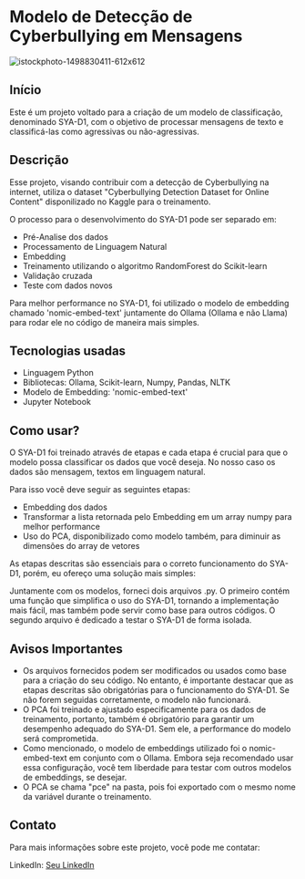 # Modelo de Detecção de Cyberbullying em Mensagens

![istockphoto-1498830411-612x612](https://github.com/user-attachments/assets/bc8b682b-5064-4e76-8b05-4daa2f2a4988)


## Início

Este é um projeto voltado para a criação de um modelo de classificação, denominado SYA-D1, com o objetivo de processar mensagens de texto e classificá-las como agressivas ou não-agressivas.

## Descrição

Esse projeto, visando contribuir com a detecção de Cyberbullying na internet, utiliza o dataset "Cyberbullying Detection Dataset for Online Content" disponilizado no Kaggle para o treinamento.

O processo para o desenvolvimento do SYA-D1 pode ser separado em:

- Pré-Analise dos dados
- Processamento de Linguagem Natural
- Embedding
- Treinamento utilizando o algoritmo RandomForest do Scikit-learn
- Validação cruzada
- Teste com dados novos

Para melhor performance no SYA-D1, foi utilizado o modelo de embedding chamado 'nomic-embed-text' juntamente do Ollama (Ollama e não Llama) para rodar ele no código de maneira mais simples.


## Tecnologias usadas

- Linguagem Python
- Bibliotecas: Ollama, Scikit-learn, Numpy, Pandas, NLTK
- Modelo de Embedding: 'nomic-embed-text'
- Jupyter Notebook

## Como usar?

O SYA-D1 foi treinado através de etapas e cada etapa é crucial para que o modelo possa classificar os dados que você deseja. No nosso caso os dados são mensagem, textos em linguagem natural.

Para isso você deve seguir as seguintes etapas:

- Embedding dos dados
- Transformar a lista retornada pelo Embedding em um array numpy para melhor performance
- Uso do PCA, disponibilizado como modelo também, para diminuir as dimensões do array de vetores

As etapas descritas são essenciais para o correto funcionamento do SYA-D1, porém, eu ofereço uma solução mais simples:

Juntamente com os modelos, forneci dois arquivos .py. O primeiro contém uma função que simplifica o uso do SYA-D1, tornando a implementação mais fácil, mas também pode servir como base para outros códigos. O segundo arquivo é dedicado a testar o SYA-D1 de forma isolada.



## Avisos Importantes

- Os arquivos fornecidos podem ser modificados ou usados como base para a criação do seu código. No entanto, é importante destacar que as etapas descritas são obrigatórias para o funcionamento do SYA-D1. Se não forem seguidas corretamente, o modelo não funcionará.
- O PCA foi treinado e ajustado especificamente para os dados de treinamento, portanto, também é obrigatório para garantir um desempenho adequado do SYA-D1. Sem ele, a performance do modelo será comprometida.
- Como mencionado, o modelo de embeddings utilizado foi o nomic-embed-text em conjunto com o Ollama. Embora seja recomendado usar essa configuração, você tem liberdade para testar com outros modelos de embeddings, se desejar.
- O PCA se chama "pce" na pasta, pois foi exportado com o mesmo nome da variável durante o treinamento.

## Contato
Para mais informações sobre este projeto, você pode me contatar:

LinkedIn: [Seu LinkedIn](http://linkedin.com/in/lucas-moraes-4b3a30284)

